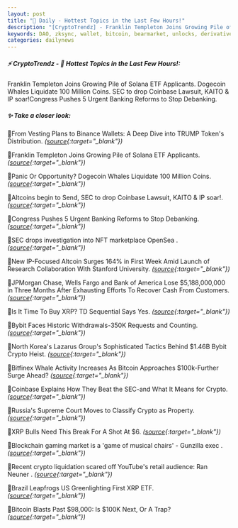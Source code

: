 ```yaml
---
layout: post
title: "🌅 Daily - Hottest Topics in the Last Few Hours!"
description: "[CryptoTrendz] - Franklin Templeton Joins Growing Pile of Solana ETF Applicants. Dogecoin Whales Liquidate 100 Million Coins. SEC to drop Coinbase Lawsuit, KAITO & IP soar!Congress Pushes 5 Urgent Banking Reforms to Stop Debanking."
keywords: DAO, zksync, wallet, bitcoin, bearmarket, unlocks, derivatives, blockchains, erc20, DeFi
categories: dailynews
---
```


##### ⚡ CryptoTrendz - 📌 *Hottest Topics in the Last Few Hours!:*

Franklin Templeton Joins Growing Pile of Solana ETF Applicants. Dogecoin Whales Liquidate 100 Million Coins. SEC to drop Coinbase Lawsuit, KAITO & IP soar!Congress Pushes 5 Urgent Banking Reforms to Stop Debanking.

##### ✨ *Take a closer look:*


🔹From Vesting Plans to Binance Wallets: A Deep Dive into TRUMP Token's Distribution. *([source](https://s.avyag.com/zka3){:target="_blank"})*

🔹Franklin Templeton Joins Growing Pile of Solana ETF Applicants. *([source](https://s.avyag.com/8zsv){:target="_blank"})*

🔹Panic Or Opportunity? Dogecoin Whales Liquidate 100 Million Coins. *([source](https://s.avyag.com/1bnv){:target="_blank"})*

🔹Altcoins begin to Send, SEC to drop Coinbase Lawsuit, KAITO & IP soar!. *([source](https://s.avyag.com/m95j){:target="_blank"})*

🔹Congress Pushes 5 Urgent Banking Reforms to Stop Debanking. *([source](https://s.avyag.com/fqzt){:target="_blank"})*

🔹SEC drops investigation into NFT marketplace OpenSea . *([source](https://s.avyag.com/bywd){:target="_blank"})*

🔹New IP-Focused Altcoin Surges 164% in First Week Amid Launch of Research Collaboration With Stanford University. *([source](https://s.avyag.com/rwl1){:target="_blank"})*

🔹JPMorgan Chase, Wells Fargo and Bank of America Lose $5,188,000,000 in Three Months After Exhausting Efforts To Recover Cash From Customers. *([source](https://s.avyag.com/f7fb){:target="_blank"})*

🔹Is It Time To Buy XRP? TD Sequential Says Yes. *([source](https://s.avyag.com/8mwl){:target="_blank"})*

🔹Bybit Faces Historic Withdrawals-350K Requests and Counting. *([source](https://s.avyag.com/n0hd){:target="_blank"})*

🔹North Korea's Lazarus Group's Sophisticated Tactics Behind $1.46B Bybit Crypto Heist. *([source](https://s.avyag.com/9ufs){:target="_blank"})*

🔹Bitfinex Whale Activity Increases As Bitcoin Approaches $100k-Further Surge Ahead? *([source](https://s.avyag.com/u08x){:target="_blank"})*

🔹Coinbase Explains How They Beat the SEC-and What It Means for Crypto. *([source](https://s.avyag.com/spj4){:target="_blank"})*

🔹Russia's Supreme Court Moves to Classify Crypto as Property. *([source](https://s.avyag.com/vewa){:target="_blank"})*

🔹XRP Bulls Need This Break For A Shot At $6. *([source](https://s.avyag.com/0tew){:target="_blank"})*

🔹Blockchain gaming market is a 'game of musical chairs' - Gunzilla exec . *([source](https://s.avyag.com/3cnk){:target="_blank"})*

🔹Recent crypto liquidation scared off YouTube's retail audience: Ran Neuner . *([source](https://s.avyag.com/d39x){:target="_blank"})*

🔹Brazil Leapfrogs US Greenlighting First XRP ETF. *([source](https://s.avyag.com/yzf7){:target="_blank"})*

🔹Bitcoin Blasts Past $98,000: Is $100K Next, Or A Trap? *([source](https://s.avyag.com/l26v){:target="_blank"})*
